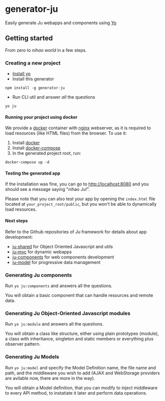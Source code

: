 # generator-ju
Easily generate Ju webapps and components using [Yo](https://www.npmjs.com/package/yo)

## Getting started
From zero to _nihao world_ in a few steps.

### Creating a new project
* [Install yo](https://www.npmjs.com/package/yo#usage)
* Install this generator
```
npm install -g generator-ju
```
* Run CLI util and answer _all_ the questions
```
yo ju
```

#### Running your project using docker
We provide a [docker](https://www.docker.com/) container with [nginx](https://www.nginx.com/) webserver, as it is required to load resources (like HTML files) from the browser. To use it:

1. Install [docker](https://docs.docker.com/engine/installation/)
2. Install [docker-compose](https://docs.docker.com/compose/install/)
3. In the generated project root, run:
```
docker-compose up -d
```

#### Testing the generated app
If the installation was fine, you can go to [http://localhost:8080](http://localhost:8080) and you should see a message saying "nihao Ju!".

Please note that you can also test your app by opening the `index.html` file located at `your_project_root/public`, but you won't be able to dynamically load resources.

#### Next steps

Refer to the Github repositories of Ju framework for details about app development:
* [ju-shared](https://github.com/hulilabs/ju-shared) for Object Oriented Javascript and utils
* [ju-mvc](https://github.com/hulilabs/ju-mvc) for dynamic webapps
* [ju-components](https://github.com/hulilabs/ju-components) for web components development
* [ju-model](https://github.com/hulilabs/ju-model) for progressive data management

### Generating Ju components
Run `yo ju:components` and answers all the questions.

You will obtain a basic component that can handle resources and remote data.

### Generating Ju Object-Oriented Javascript modules
Run `yo ju:module` and answers all the questions.

You will obtain a class like structure, either using plain prototypes (module), a class with inheritance, singleton and static members or everything plus observer pattern.

### Generating Ju Models
Run `yo ju:model` and specify the Model Definition name, the file name and path, and the middleware you wish to add (AJAX and WebStorage providers are avilable now, there are more in the way).

You will obtain a Model definition, that you can modify to inject middleware to every API method, to instatiate it later and perform data operations.